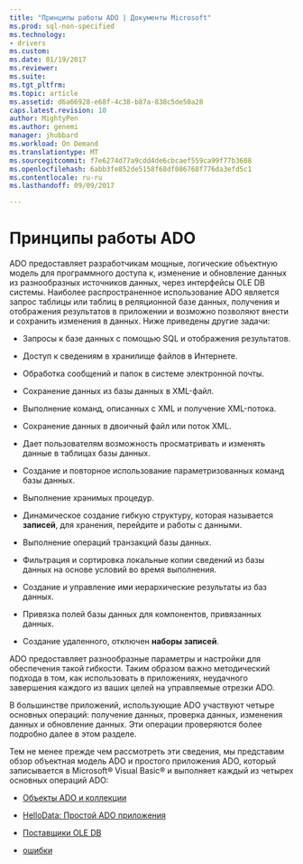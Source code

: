 ```yaml
---
title: "Принципы работы ADO | Документы Microsoft"
ms.prod: sql-non-specified
ms.technology:
- drivers
ms.custom: 
ms.date: 01/19/2017
ms.reviewer: 
ms.suite: 
ms.tgt_pltfrm: 
ms.topic: article
ms.assetid: d6a66928-e68f-4c38-b87a-838c5de50a28
caps.latest.revision: 10
author: MightyPen
ms.author: genemi
manager: jhubbard
ms.workload: On Demand
ms.translationtype: MT
ms.sourcegitcommit: f7e6274d77a9cdd4de6cbcaef559ca99f77b3608
ms.openlocfilehash: 6abb3fe852de5158f68df086768f776da3efd5c1
ms.contentlocale: ru-ru
ms.lasthandoff: 09/09/2017

---
```

# <a name="ado-fundamentals"></a>Принципы работы ADO
ADO предоставляет разработчикам мощные, логические объектную модель для программного доступа к, изменение и обновление данных из разнообразных источников данных, через интерфейсы OLE DB системы. Наиболее распространенное использование ADO является запрос таблицы или таблиц в реляционной базе данных, получения и отображения результатов в приложении и возможно позволяют внести и сохранить изменения в данных. Ниже приведены другие задачи:  
  
-   Запросы к базе данных с помощью SQL и отображения результатов.  
  
-   Доступ к сведениям в хранилище файлов в Интернете.  
  
-   Обработка сообщений и папок в системе электронной почты.  
  
-   Сохранение данных из базы данных в XML-файл.  
  
-   Выполнение команд, описанных с XML и получение XML-потока.  
  
-   Сохранение данных в двоичный файл или поток XML.  
  
-   Дает пользователям возможность просматривать и изменять данные в таблицах базы данных.  
  
-   Создание и повторное использование параметризованных команд базы данных.  
  
-   Выполнение хранимых процедур.  
  
-   Динамическое создание гибкую структуру, которая называется **записей**, для хранения, перейдите и работы с данными.  
  
-   Выполнение операций транзакций базы данных.  
  
-   Фильтрация и сортировка локальные копии сведений из базы данных на основе условий во время выполнения.  
  
-   Создание и управление ими иерархические результаты из баз данных.  
  
-   Привязка полей базы данных для компонентов, привязанных данных.  
  
-   Создание удаленного, отключен **наборы записей**.  
  
 ADO предоставляет разнообразные параметры и настройки для обеспечения такой гибкости. Таким образом важно методический подхода в том, как использовать в приложениях, неудачного завершения каждого из ваших целей на управляемые отрезки ADO.  
  
 В большинстве приложений, использующие ADO участвуют четыре основных операций: получение данных, проверка данных, изменения данных и обновление данных. Эти операции проверяются более подробно далее в этом разделе.  
  
 Тем не менее прежде чем рассмотреть эти сведения, мы представим обзор объектная модель ADO и простого приложения ADO, который записывается в Microsoft® Visual Basic® и выполняет каждый из четырех основных операций ADO:  
  
-   [Объекты ADO и коллекции](../../../ado/guide/data/ado-objects-and-collections.md)  
  
-   [HelloData: Простой ADO приложения](../../../ado/guide/data/hellodata-a-simple-ado-application.md)  
  
-   [Поставщики OLE DB](../../../ado/guide/data/ole-db-providers-ado.md)  
  
-   [ошибки](../../../ado/guide/data/errors-ado.md)

